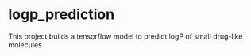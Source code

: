 # logp_prediction
This project builds a tensorflow model to predict logP of small drug-like molecules.
